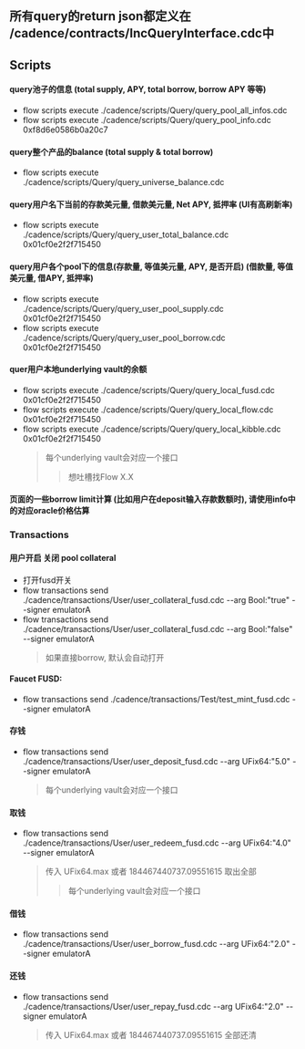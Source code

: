 
## 所有query的return json都定义在 /cadence/contracts/IncQueryInterface.cdc中

## Scripts
#### query池子的信息 (total supply, APY, total borrow, borrow APY 等等)
* flow scripts execute ./cadence/scripts/Query/query_pool_all_infos.cdc
* flow scripts execute ./cadence/scripts/Query/query_pool_info.cdc 0xf8d6e0586b0a20c7

#### query整个产品的balance (total supply & total borrow)
* flow scripts execute ./cadence/scripts/Query/query_universe_balance.cdc

#### query用户名下当前的存款美元量, 借款美元量, Net APY, 抵押率 (UI有高刷新率)
* flow scripts execute ./cadence/scripts/Query/query_user_total_balance.cdc 0x01cf0e2f2f715450

#### query用户各个pool下的信息(存款量, 等值美元量, APY, 是否开启) (借款量, 等值美元量, 借APY, 抵押率)
* flow scripts execute ./cadence/scripts/Query/query_user_pool_supply.cdc 0x01cf0e2f2f715450
* flow scripts execute ./cadence/scripts/Query/query_user_pool_borrow.cdc 0x01cf0e2f2f715450

#### quer用户本地underlying vault的余额
* flow scripts execute ./cadence/scripts/Query/query_local_fusd.cdc 0x01cf0e2f2f715450
* flow scripts execute ./cadence/scripts/Query/query_local_flow.cdc 0x01cf0e2f2f715450
* flow scripts execute ./cadence/scripts/Query/query_local_kibble.cdc 0x01cf0e2f2f715450
    >每个underlying vault会对应一个接口
    >>想吐槽找Flow X.X

#### 页面的一些borrow limit计算 (比如用户在deposit输入存款数额时), 请使用info中的对应oracle价格估算


### Transactions
#### 用户开启 关闭 pool collateral
* 打开fusd开关
* flow transactions send ./cadence/transactions/User/user_collateral_fusd.cdc --arg Bool:"true" --signer emulatorA
* flow transactions send ./cadence/transactions/User/user_collateral_fusd.cdc --arg Bool:"false" --signer emulatorA
    >如果直接borrow, 默认会自动打开

#### Faucet FUSD:
* flow transactions send ./cadence/transactions/Test/test_mint_fusd.cdc --signer emulatorA

#### 存钱
* flow transactions send ./cadence/transactions/User/user_deposit_fusd.cdc --arg UFix64:"5.0" --signer emulatorA
    >每个underlying vault会对应一个接口

#### 取钱
* flow transactions send ./cadence/transactions/User/user_redeem_fusd.cdc --arg UFix64:"4.0" --signer emulatorA
    >传入 UFix64.max 或者 184467440737.09551615 取出全部
    >>每个underlying vault会对应一个接口

#### 借钱
* flow transactions send ./cadence/transactions/User/user_borrow_fusd.cdc --arg UFix64:"2.0" --signer emulatorA

#### 还钱
* flow transactions send ./cadence/transactions/User/user_repay_fusd.cdc --arg UFix64:"2.0" --signer emulatorA
    >传入 UFix64.max 或者 184467440737.09551615 全部还清



